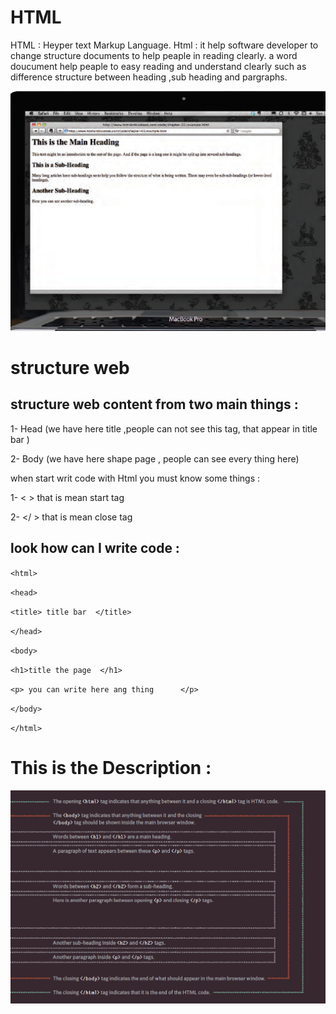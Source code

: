 # HTML 

 HTML : Heyper text Markup Language.  Html : it help software developer to change structure  documents to help peaple in reading clearly. a word doucument help peaple to easy reading and understand clearly such as difference structure between heading ,sub heading and pargraphs. 
 
 ![img](assets/word.png)

# structure web 

## structure web content from two main things : 

  1- Head (we have here title ,people can not see this tag, that appear in title bar )

  2- Body (we have  here shape page , people can  see every thing here)

  when start writ code with Html you must know some things : 

  1- <  > that is mean start tag    
  
   2- </  >  that is mean close tag 

## look how can I write code :

 `<html>`

  `<head>`

   `<title> title bar  </title>`

  `</head> `

  `<body> `

   `<h1>title the page  </h1>`

  `<p> you can write here ang thing      </p>`

  `</body>`

 `</html>`

# This is the Description : 
 ![img](assets/html.png)
